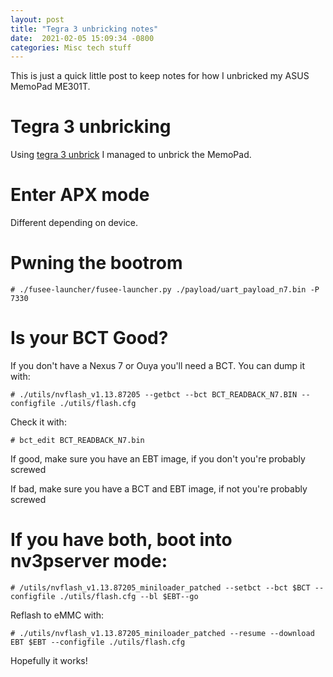 ```yaml
---
layout:	post
title: "Tegra 3 unbricking notes"
date:  2021-02-05 15:09:34 -0800
categories: Misc tech stuff
---
```


This is just a quick little post to keep notes for how I unbricked my ASUS MemoPad ME301T.

# Tegra 3 unbricking
Using [tegra 3 unbrick](https://github.com/tofurky/tegra30_debrick) I managed to unbrick the MemoPad.

# Enter APX mode
Different depending on device.

# Pwning the bootrom
```
# ./fusee-launcher/fusee-launcher.py ./payload/uart_payload_n7.bin -P 7330
```

# Is your BCT Good?
If you don't have a Nexus 7 or Ouya you'll need a BCT. You can dump it with:
```
# ./utils/nvflash_v1.13.87205 --getbct --bct BCT_READBACK_N7.BIN --configfile ./utils/flash.cfg
```

Check it with:
```
# bct_edit BCT_READBACK_N7.bin
```

If good, make sure you have an EBT image, if you don't you're probably screwed

If bad, make sure you have a BCT and EBT image, if not you're probably screwed

# If you have both, boot into nv3pserver mode:
```
# /utils/nvflash_v1.13.87205_miniloader_patched --setbct --bct $BCT --configfile ./utils/flash.cfg --bl $EBT--go
```

Reflash to eMMC with:
```
# ./utils/nvflash_v1.13.87205_miniloader_patched --resume --download EBT $EBT --configfile ./utils/flash.cfg
```

Hopefully it works!
